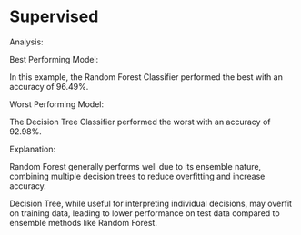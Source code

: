 # Supervised
Analysis:

Best Performing Model:

In this example, the Random Forest Classifier performed the best with an accuracy of 96.49%.

Worst Performing Model:

The Decision Tree Classifier performed the worst with an accuracy of 92.98%.

Explanation:

Random Forest generally performs well due to its ensemble nature, combining multiple decision trees to reduce overfitting and increase accuracy.

Decision Tree, while useful for interpreting individual decisions, may overfit on training data, leading to lower performance on test data compared to ensemble methods like Random Forest.
